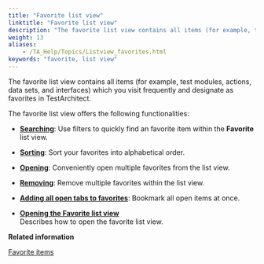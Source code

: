 ```yaml
--- 
title: "Favorite list view"
linktitle: "Favorite list view"
description: "The favorite list view contains all items (for example, test modules, actions, data sets, and interfaces) which you visit frequently and designate as favorites in TestArchitect."
weight: 13
aliases: 
    - /TA_Help/Topics/Listview_favorites.html
keywords: "favorite, list view"
---
```


The favorite list view contains all items \(for example, test modules, actions, data sets, and interfaces\) which you visit frequently and designate as favorites in TestArchitect.

The favorite list view offers the following functionalities:

-   [**Searching**](/user-guide/projects-and-project-items/project-items/list-view/common-operations/filters): Use filters to quickly find an favorite item within the **Favorite** list view.
-   [**Sorting**](/user-guide/projects-and-project-items/project-items/list-view/common-operations/sorting): Sort your favorites into alphabetical order.
-   [**Opening**](/user-guide/getting-started/working-with-testarchitect-client/advanced-features-of-testarchitect-client/favorite-items/opening-favorite-items#step_rr3_w1h_4l): Conveniently open multiple favorites from the list view.
-   [**Removing**](/user-guide/getting-started/working-with-testarchitect-client/advanced-features-of-testarchitect-client/favorite-items/removing-favorites): Remove multiple favorites within the list view.
-   [**Adding all open tabs to favorites**](/user-guide/getting-started/working-with-testarchitect-client/advanced-features-of-testarchitect-client/favorite-items/adding-items-to-favorites#step_mfb_gbh_4l): Bookmark all open items at once.

-   **[Opening the Favorite list view](/user-guide/projects-and-project-items/project-items/list-view/favorite-list-view/opening-the-favorite-list-view)**  
Describes how to open the favorite list view.




**Related information**  


[Favorite items](/user-guide/getting-started/working-with-testarchitect-client/advanced-features-of-testarchitect-client/favorite-items/)

